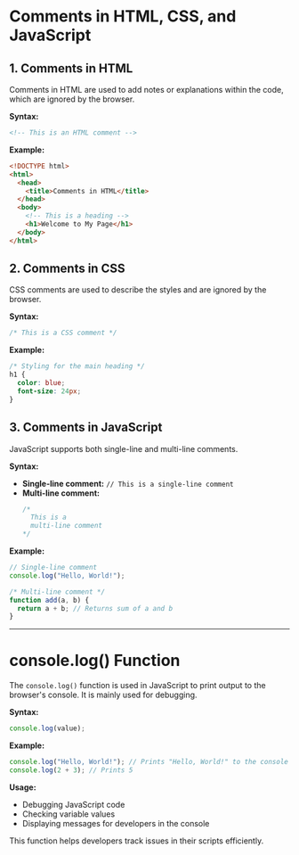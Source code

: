 # Comments in HTML, CSS, and JavaScript

## **1. Comments in HTML**
Comments in HTML are used to add notes or explanations within the code, which are ignored by the browser.

**Syntax:**
```html
<!-- This is an HTML comment -->
```

**Example:**
```html
<!DOCTYPE html>
<html>
  <head>
    <title>Comments in HTML</title>
  </head>
  <body>
    <!-- This is a heading -->
    <h1>Welcome to My Page</h1>
  </body>
</html>
```

## **2. Comments in CSS**
CSS comments are used to describe the styles and are ignored by the browser.

**Syntax:**
```css
/* This is a CSS comment */
```

**Example:**
```css
/* Styling for the main heading */
h1 {
  color: blue;
  font-size: 24px;
}
```

## **3. Comments in JavaScript**
JavaScript supports both single-line and multi-line comments.

**Syntax:**
- **Single-line comment:** `// This is a single-line comment`
- **Multi-line comment:**
  ```js
  /*
    This is a
    multi-line comment
  */
  ```

**Example:**
```js
// Single-line comment
console.log("Hello, World!");

/* Multi-line comment */
function add(a, b) {
  return a + b; // Returns sum of a and b
}
```

---

# **console.log() Function**
The `console.log()` function is used in JavaScript to print output to the browser's console. It is mainly used for debugging.

**Syntax:**
```js
console.log(value);
```

**Example:**
```js
console.log("Hello, World!"); // Prints "Hello, World!" to the console
console.log(2 + 3); // Prints 5
```

**Usage:**
- Debugging JavaScript code
- Checking variable values
- Displaying messages for developers in the console

This function helps developers track issues in their scripts efficiently.

